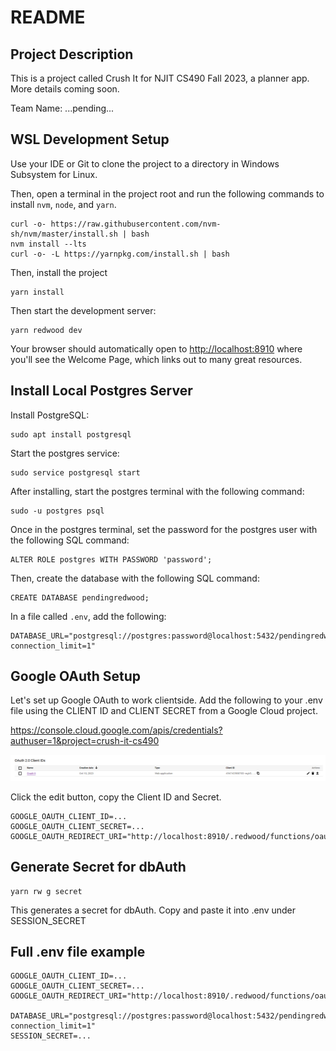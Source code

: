 # README

## Project Description

This is a project called Crush It for NJIT CS490 Fall 2023, a planner app. More details coming soon.

Team Name: ...pending...

## WSL Development Setup
Use your IDE or Git to clone the project to a directory in Windows Subsystem for Linux.

Then, open a terminal in the project root and run the following commands to install `nvm`, `node`, and `yarn`.

    curl -o- https://raw.githubusercontent.com/nvm-sh/nvm/master/install.sh | bash
    nvm install --lts
    curl -o- -L https://yarnpkg.com/install.sh | bash

Then, install the project

```
yarn install
```

Then start the development server:

```
yarn redwood dev
```

Your browser should automatically open to [http://localhost:8910](http://localhost:8910) where you'll see the Welcome Page, which links out to many great resources.

## Install Local Postgres Server

Install PostgreSQL:

```
sudo apt install postgresql
```

Start the postgres service:

```
sudo service postgresql start
```

After installing, start the postgres terminal with the following command:

```
sudo -u postgres psql
```

Once in the postgres terminal, set the password for the postgres user with the following SQL command:

```
ALTER ROLE postgres WITH PASSWORD 'password';
```

Then, create the database with the following SQL command:

```
CREATE DATABASE pendingredwood;
```

In a file called `.env`, add the following:

```
DATABASE_URL="postgresql://postgres:password@localhost:5432/pendingredwood?connection_limit=1"
```

## Google OAuth Setup
Let's set up Google OAuth to work clientside. Add the following to your .env file using the CLIENT ID and CLIENT SECRET from a Google Cloud project.

https://console.cloud.google.com/apis/credentials?authuser=1&project=crush-it-cs490

![img.png](readme_assets/img.png)

Click the edit button, copy the Client ID and Secret.

```
GOOGLE_OAUTH_CLIENT_ID=...
GOOGLE_OAUTH_CLIENT_SECRET=...
GOOGLE_OAUTH_REDIRECT_URI="http://localhost:8910/.redwood/functions/oauth/callback"
```

## Generate Secret for dbAuth
```
yarn rw g secret
```

This generates a secret for dbAuth. Copy and paste it into .env under SESSION_SECRET

## Full .env file example
```
GOOGLE_OAUTH_CLIENT_ID=...
GOOGLE_OAUTH_CLIENT_SECRET=...
GOOGLE_OAUTH_REDIRECT_URI="http://localhost:8910/.redwood/functions/oauth/callback"

DATABASE_URL="postgresql://postgres:password@localhost:5432/pendingredwood?connection_limit=1"
SESSION_SECRET=...
```
